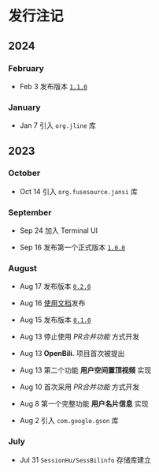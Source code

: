 # 发行注记

## 2024

### February

- Feb 3  发布版本 [`1.1.0`](https://github.com/SessionHu/SessBilinfo/releases/v1.0.0)

### January

- Jan 7  引入 `org.jline` 库

## 2023

### October

- Oct 14 引入 `org.fusesource.jansi` 库

### September

- Sep 24 加入 Terminal UI

- Sep 16 发布第一个正式版本 [`1.0.0`](https://github.com/SessionHu/SessBilinfo/releases/v1.0.0)

### August

- Aug 17 发布版本 [`0.2.0`](https://github.com/SessionHu/SessBilinfo/releases/v0.2.0)

- Aug 16 [使用文档](https:/openbili.xhustudio.eu.org/usr/)发布

- Aug 15 发布版本 [`0.1.0`](https://github.com/SessionHu/SessBilinfo/releases/v0.1.0)

- Aug 13 停止使用 *PR合并功能* 方式开发

- Aug 13 **OpenBili.** 项目首次被提出

- Aug 13 第二个功能 **用户空间置顶视频** 实现

- Aug 10 首次采用 *PR合并功能* 方式开发

- Aug 8  第一个完整功能 **用户名片信息** 实现

- Aug 2  引入 `com.google.gson` 库

### July

- Jul 31 `SessionHu/SessBilinfo` 存储库建立
